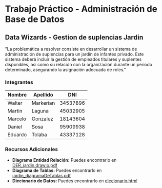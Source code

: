 # Trabajo Práctico - Administración de Base de Datos

## Data Wizards - Gestion de suplencias Jardin
"La problemática a resolver consiste en desarrollar un sistema de administración de suplencias para un jardín de infantes privado. Este sistema deberá incluir la gestión de empleados titulares y suplentes disponibles, así como su relación con la organización durante un periodo determinado, asegurando la asignación adecuada de roles."
### Integrantes

| Nombre   | Apellido   | DNI      |
|----------|------------|----------|
| Walter   | Markerian  | 34537896 |
| Martin   | Laguna     | 45032905 |
| Marcelo  | Gonzalez   | 18143604 |
| Daniel   | Sosa       | 95909938 |
| Eduardo  | Tolaba     | 43337128 |

### Recursos Adicionales

- **Diagrama Entidad Relación:** Puedes encontrarlo en [DER_jardin.drawio.pdf](./DER_jardin.drawio.pdf)
- **Diagrama de Tablas:** Puedes encontrarlo en [jardin_diagramaDeTablas.pdf](./jardin_diagramaDeTablas.pdf)
- **Diccionario de Datos:** Puedes encontrarlo en [diccionario.html](./diccionario.html)
